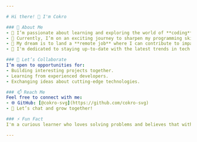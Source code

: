 ```yaml
---

# Hi there! 👋 I'm Cokro  

### 🌟 About Me  
- 👀 I’m passionate about learning and exploring the world of **coding**.  
- 🌱 Currently, I’m on an exciting journey to sharpen my programming skills and embrace the ever-evolving world of **technology**.  
- 💼 My dream is to land a **remote job** where I can contribute to impactful projects, collaborate with amazing teams, and grow both personally and professionally.  
- 🚀 I'm dedicated to staying up-to-date with the latest trends in tech and continuously improving my skills.  

### 🤝 Let’s Collaborate  
I’m open to opportunities for:  
- Building interesting projects together.  
- Learning from experienced developers.  
- Exchanging ideas about cutting-edge technologies.  

### 📫 Reach Me  
Feel free to connect with me:  
- 🌐 GitHub: [@cokro-svg](https://github.com/cokro-svg)  
- 💬 Let’s chat and grow together!  

### ⚡ Fun Fact  
I'm a curious learner who loves solving problems and believes that with **consistency and passion**, the possibilities are endless!  

---
```


<!---
cokro-svg/cokro-svg is a ✨ special ✨ repository because its `README.md` (this file) appears on your GitHub profile.
You can click the Preview link to take a look at your changes.
--->
